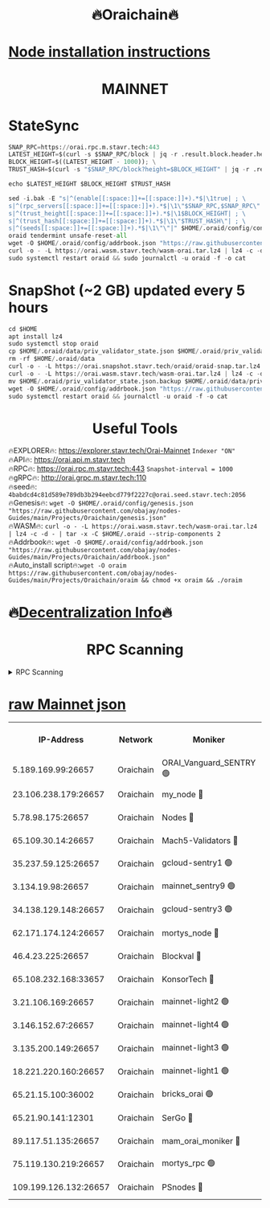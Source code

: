 <h1 align="center"> 🔥Oraichain🔥</h1>

[Node installation instructions](https://github.com/obajay/nodes-Guides/tree/main/Projects/Oraichain)
=
<h1 align="center"> MAINNET</h1>

# StateSync
```python
SNAP_RPC=https://orai.rpc.m.stavr.tech:443
LATEST_HEIGHT=$(curl -s $SNAP_RPC/block | jq -r .result.block.header.height); \
BLOCK_HEIGHT=$((LATEST_HEIGHT - 1000)); \
TRUST_HASH=$(curl -s "$SNAP_RPC/block?height=$BLOCK_HEIGHT" | jq -r .result.block_id.hash)

echo $LATEST_HEIGHT $BLOCK_HEIGHT $TRUST_HASH

sed -i.bak -E "s|^(enable[[:space:]]+=[[:space:]]+).*$|\1true| ; \
s|^(rpc_servers[[:space:]]+=[[:space:]]+).*$|\1\"$SNAP_RPC,$SNAP_RPC\"| ; \
s|^(trust_height[[:space:]]+=[[:space:]]+).*$|\1$BLOCK_HEIGHT| ; \
s|^(trust_hash[[:space:]]+=[[:space:]]+).*$|\1\"$TRUST_HASH\"| ; \
s|^(seeds[[:space:]]+=[[:space:]]+).*$|\1\"\"|" $HOME/.oraid/config/config.toml
oraid tendermint unsafe-reset-all
wget -O $HOME/.oraid/config/addrbook.json "https://raw.githubusercontent.com/obajay/nodes-Guides/main/Projects/Oraichain/addrbook.json"
curl -o - -L https://orai.wasm.stavr.tech/wasm-orai.tar.lz4 | lz4 -c -d - | tar -x -C $HOME/.oraid --strip-components 2
sudo systemctl restart oraid && sudo journalctl -u oraid -f -o cat
```
# SnapShot (~2 GB) updated every 5 hours
```python
cd $HOME
apt install lz4
sudo systemctl stop oraid
cp $HOME/.oraid/data/priv_validator_state.json $HOME/.oraid/priv_validator_state.json.backup
rm -rf $HOME/.oraid/data
curl -o - -L https://orai.snapshot.stavr.tech/oraid/oraid-snap.tar.lz4 | lz4 -c -d - | tar -x -C $HOME/.oraid --strip-components 2
curl -o - -L https://orai.wasm.stavr.tech/wasm-orai.tar.lz4 | lz4 -c -d - | tar -x -C $HOME/.oraid --strip-components 2
mv $HOME/.oraid/priv_validator_state.json.backup $HOME/.oraid/data/priv_validator_state.json
wget -O $HOME/.oraid/config/addrbook.json "https://raw.githubusercontent.com/obajay/nodes-Guides/main/Projects/Oraichain/addrbook.json"
sudo systemctl restart oraid && journalctl -u oraid -f -o cat
```

 <h1 align="center"> Useful Tools</h1>

🔥EXPLORER🔥:     https://explorer.stavr.tech/Orai-Mainnet        `Indexer "ON"` \
🔥API🔥:          https://orai.api.m.stavr.tech \
🔥RPC🔥:          https://orai.rpc.m.stavr.tech:443              `Snapshot-interval = 1000` \
🔥gRPC🔥:         http://orai.grpc.m.stavr.tech:110 \
🔥seed🔥:      `4babdcd4c81d589e789db3b294eebcd779f2227c@orai.seed.stavr.tech:2056` \
🔥Genesis🔥:   `wget -O $HOME/.oraid/config/genesis.json "https://raw.githubusercontent.com/obajay/nodes-Guides/main/Projects/Oraichain/genesis.json"` \
🔥WASM🔥:      `curl -o - -L https://orai.wasm.stavr.tech/wasm-orai.tar.lz4 | lz4 -c -d - | tar -x -C $HOME/.oraid --strip-components 2` \
🔥Addrbook🔥:  `wget -O $HOME/.oraid/config/addrbook.json "https://raw.githubusercontent.com/obajay/nodes-Guides/main/Projects/Oraichain/addrbook.json"` \
🔥Auto_install script🔥:`wget -O oraim https://raw.githubusercontent.com/obajay/nodes-Guides/main/Projects/Oraichain/oraim && chmod +x oraim && ./oraim`

🔥[Decentralization Info](https://github.com/obajay/StateSync-snapshots/tree/main/Projects/Oraichain/Decentralization)🔥
=
<h1 align="center"> RPC Scanning</h1>

<details>
<summary>RPC Scanning</summary>

<h2 align="center"> We scan nodes in real time every 4 hours. And we provide the final result of RPC endpoints.
We cannot influence the operation of these nodes in any way. </h2>


```python
If Voting Power is higher than 0 --> then the Node is a validator of the network and may be subject to attack and be a potential threat to the chain.
```
```python
We marked such validators with a red symbol
```

</details>

[raw Mainnet json](https://rpc-check.oraim.stavr.tech/oraim/rpc-oraim-result.json)
=


<table><tr><th>IP-Address</th><th>Network</th><th>Moniker</th><th>Latest Block Height</th><th>Earliest Block Height</th><th>Catching Up</th><th>Tx Index</th><th>Voting Power</th><th>Scan Time</th></tr><tr><td>5.189.169.99:26657</td><td>Oraichain</td><td>ORAI_Vanguard_SENTRY 🟢</td><td>16016334</td><td>0</td><td>False</td><td>on</td><td>0</td><td>2024-03-02T01:53:37.579019582UTC</td></tr><tr><td>23.106.238.179:26657</td><td>Oraichain</td><td>my_node 🔴</td><td>16016336</td><td>0</td><td>False</td><td>on</td><td>305030</td><td>2024-03-02T01:53:52.124968978UTC</td></tr><tr><td>5.78.98.175:26657</td><td>Oraichain</td><td>Nodes 🔴</td><td>16016339</td><td>0</td><td>False</td><td>off</td><td>166122</td><td>2024-03-02T01:54:05.471692186UTC</td></tr><tr><td>65.109.30.14:26657</td><td>Oraichain</td><td>Mach5-Validators 🔴</td><td>16016344</td><td>0</td><td>False</td><td>off</td><td>644</td><td>2024-03-02T01:54:27.996125445UTC</td></tr><tr><td>35.237.59.125:26657</td><td>Oraichain</td><td>gcloud-sentry1 🟢</td><td>16016333</td><td>1</td><td>False</td><td>on</td><td>0</td><td>2024-03-02T01:53:34.815239720UTC</td></tr><tr><td>3.134.19.98:26657</td><td>Oraichain</td><td>mainnet_sentry9 🟢</td><td>16016339</td><td>1</td><td>False</td><td>on</td><td>0</td><td>2024-03-02T01:53:59.857981986UTC</td></tr><tr><td>34.138.129.148:26657</td><td>Oraichain</td><td>gcloud-sentry3 🟢</td><td>16016342</td><td>1</td><td>False</td><td>on</td><td>0</td><td>2024-03-02T01:54:18.013272427UTC</td></tr><tr><td>62.171.174.124:26657</td><td>Oraichain</td><td>mortys_node 🔴</td><td>16016343</td><td>1</td><td>False</td><td>off</td><td>168570</td><td>2024-03-02T01:54:28.324880488UTC</td></tr><tr><td>46.4.23.225:26657</td><td>Oraichain</td><td>Blockval 🔴</td><td>16016344</td><td>10774049</td><td>False</td><td>off</td><td>280556</td><td>2024-03-02T01:54:33.107652136UTC</td></tr><tr><td>65.108.232.168:33657</td><td>Oraichain</td><td>KonsorTech 🔴</td><td>16016333</td><td>14344801</td><td>False</td><td>off</td><td>50560</td><td>2024-03-02T01:53:34.178033665UTC</td></tr><tr><td>3.21.106.169:26657</td><td>Oraichain</td><td>mainnet-light2 🟢</td><td>16016338</td><td>15275144</td><td>False</td><td>on</td><td>0</td><td>2024-03-02T01:53:54.817425208UTC</td></tr><tr><td>3.146.152.67:26657</td><td>Oraichain</td><td>mainnet-light4 🟢</td><td>16016339</td><td>15275144</td><td>False</td><td>on</td><td>0</td><td>2024-03-02T01:54:04.575167884UTC</td></tr><tr><td>3.135.200.149:26657</td><td>Oraichain</td><td>mainnet-light3 🟢</td><td>16016340</td><td>15275144</td><td>False</td><td>on</td><td>0</td><td>2024-03-02T01:54:08.152042909UTC</td></tr><tr><td>18.221.220.160:26657</td><td>Oraichain</td><td>mainnet-light1 🟢</td><td>16016341</td><td>15643601</td><td>False</td><td>on</td><td>0</td><td>2024-03-02T01:54:14.889542058UTC</td></tr><tr><td>65.21.15.100:36002</td><td>Oraichain</td><td>bricks_orai 🟢</td><td>16016344</td><td>15848470</td><td>False</td><td>on</td><td>0</td><td>2024-03-02T01:54:32.883507559UTC</td></tr><tr><td>65.21.90.141:12301</td><td>Oraichain</td><td>SerGo 🔴</td><td>16016342</td><td>15916342</td><td>False</td><td>off</td><td>1</td><td>2024-03-02T01:54:20.364926353UTC</td></tr><tr><td>89.117.51.135:26657</td><td>Oraichain</td><td>mam_orai_moniker 🔴</td><td>16016333</td><td>15951001</td><td>False</td><td>on</td><td>5</td><td>2024-03-02T01:53:35.123198643UTC</td></tr><tr><td>75.119.130.219:26657</td><td>Oraichain</td><td>mortys_rpc 🟢</td><td>16016343</td><td>15960001</td><td>False</td><td>on</td><td>0</td><td>2024-03-02T01:54:23.345046711UTC</td></tr><tr><td>109.199.126.132:26657</td><td>Oraichain</td><td>PSnodes 🔴</td><td>16016341</td><td>15964001</td><td>False</td><td>on</td><td>14</td><td>2024-03-02T01:54:15.280697854UTC</td></tr></table>

